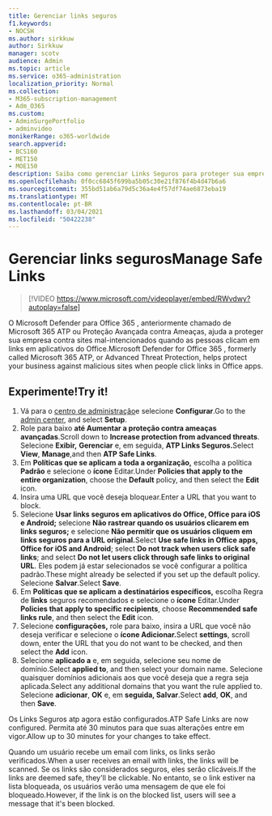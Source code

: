 ```yaml
---
title: Gerenciar links seguros
f1.keywords:
- NOCSH
ms.author: sirkkuw
author: Sirkkuw
manager: scotv
audience: Admin
ms.topic: article
ms.service: o365-administration
localization_priority: Normal
ms.collection:
- M365-subscription-management
- Adm_O365
ms.custom:
- AdminSurgePortfolio
- adminvideo
monikerRange: o365-worldwide
search.appverid:
- BCS160
- MET150
- MOE150
description: Saiba como gerenciar Links Seguros para proteger sua empresa contra sites mal-intencionados.
ms.openlocfilehash: 0f0cc6845f699ba5b05c30e21f876f4b4d47b6a6
ms.sourcegitcommit: 355bd51ab6a79d5c36a4e4f57df74ae6873eba19
ms.translationtype: MT
ms.contentlocale: pt-BR
ms.lasthandoff: 03/04/2021
ms.locfileid: "50422238"
---
```

# <a name="manage-safe-links"></a><span data-ttu-id="69309-103">Gerenciar links seguros</span><span class="sxs-lookup"><span data-stu-id="69309-103">Manage Safe Links</span></span>

> [!VIDEO https://www.microsoft.com/videoplayer/embed/RWvdwy?autoplay=false]

<span data-ttu-id="69309-104">O Microsoft Defender para Office 365 , anteriormente chamado de Microsoft 365 ATP ou Proteção Avançada contra Ameaças, ajuda a proteger sua empresa contra sites mal-intencionados quando as pessoas clicam em links em aplicativos do Office.</span><span class="sxs-lookup"><span data-stu-id="69309-104">Microsoft Defender for Office 365 , formerly called Microsoft 365 ATP, or Advanced Threat Protection, helps protect your business against malicious sites when people click links in Office apps.</span></span>

## <a name="try-it"></a><span data-ttu-id="69309-105">Experimente!</span><span class="sxs-lookup"><span data-stu-id="69309-105">Try it!</span></span>

1. <span data-ttu-id="69309-106">Vá para o [centro de administração](https://admin.microsoft.com)e selecione **Configurar**.</span><span class="sxs-lookup"><span data-stu-id="69309-106">Go to the [admin center](https://admin.microsoft.com), and select **Setup**.</span></span>
1. <span data-ttu-id="69309-107">Role para baixo **até Aumentar a proteção contra ameaças avançadas**.</span><span class="sxs-lookup"><span data-stu-id="69309-107">Scroll down to **Increase protection from advanced threats**.</span></span> <span data-ttu-id="69309-108">Selecione **Exibir,** **Gerenciar** e, em seguida, **ATP Links Seguros.**</span><span class="sxs-lookup"><span data-stu-id="69309-108">Select **View**, **Manage**,and then **ATP Safe Links**.</span></span>
1. <span data-ttu-id="69309-109">Em **Políticas que se aplicam a toda a organização,** escolha a política **Padrão** e selecione o **ícone** Editar.</span><span class="sxs-lookup"><span data-stu-id="69309-109">Under **Policies that apply to the entire organization**, choose the **Default** policy, and then select the **Edit** icon.</span></span>
1. <span data-ttu-id="69309-110">Insira uma URL que você deseja bloquear.</span><span class="sxs-lookup"><span data-stu-id="69309-110">Enter a URL that you want to block.</span></span>
1. <span data-ttu-id="69309-111">Selecione **Usar links seguros em aplicativos do Office, Office para iOS e Android;** selecione **Não rastrear quando os usuários clicarem em links seguros;** e selecione **Não permitir que os usuários cliquem em links seguros para a URL original.**</span><span class="sxs-lookup"><span data-stu-id="69309-111">Select **Use safe links in Office apps, Office for iOS and Android**; select **Do not track when users click safe links**; and select **Do not let users click through safe links to original URL**.</span></span> <span data-ttu-id="69309-112">Eles podem já estar selecionados se você configurar a política padrão.</span><span class="sxs-lookup"><span data-stu-id="69309-112">These might already be selected if you set up the default policy.</span></span> <span data-ttu-id="69309-113">Selecione **Salvar**.</span><span class="sxs-lookup"><span data-stu-id="69309-113">Select **Save**.</span></span>
1. <span data-ttu-id="69309-114">Em **Políticas que se aplicam a destinatários específicos,** escolha Regra de **links** seguros recomendados e selecione o **ícone** Editar.</span><span class="sxs-lookup"><span data-stu-id="69309-114">Under **Policies that apply to specific recipients**, choose **Recommended safe links rule**, and then select the **Edit** icon.</span></span>
1. <span data-ttu-id="69309-115">Selecione **configurações,** role para baixo, insira a URL que você não deseja verificar e selecione o **ícone Adicionar.**</span><span class="sxs-lookup"><span data-stu-id="69309-115">Select **settings**, scroll down, enter the URL that you do not want to be checked, and then select the **Add** icon.</span></span>
1. <span data-ttu-id="69309-116">Selecione **aplicado a** e, em seguida, selecione seu nome de domínio.</span><span class="sxs-lookup"><span data-stu-id="69309-116">Select **applied to**, and then select your domain name.</span></span> <span data-ttu-id="69309-117">Selecione quaisquer domínios adicionais aos que você deseja que a regra seja aplicada.</span><span class="sxs-lookup"><span data-stu-id="69309-117">Select any additional domains that you want the rule applied to.</span></span> <span data-ttu-id="69309-118">Selecione **adicionar**, **OK** e, em **seguida, Salvar**.</span><span class="sxs-lookup"><span data-stu-id="69309-118">Select **add**, **OK**, and then **Save**.</span></span>

<span data-ttu-id="69309-119">Os Links Seguros atp agora estão configurados.</span><span class="sxs-lookup"><span data-stu-id="69309-119">ATP Safe Links are now configured.</span></span> <span data-ttu-id="69309-120">Permita até 30 minutos para que suas alterações entre em vigor.</span><span class="sxs-lookup"><span data-stu-id="69309-120">Allow up to 30 minutes for your changes to take effect.</span></span>

<span data-ttu-id="69309-121">Quando um usuário recebe um email com links, os links serão verificados.</span><span class="sxs-lookup"><span data-stu-id="69309-121">When a user receives an email with links, the links will be scanned.</span></span> <span data-ttu-id="69309-122">Se os links são considerados seguros, eles serão clicáveis.</span><span class="sxs-lookup"><span data-stu-id="69309-122">If the links are deemed safe, they'll be clickable.</span></span> <span data-ttu-id="69309-123">No entanto, se o link estiver na lista bloqueada, os usuários verão uma mensagem de que ele foi bloqueado.</span><span class="sxs-lookup"><span data-stu-id="69309-123">However, if the link is on the blocked list, users will see a message that it's been blocked.</span></span>